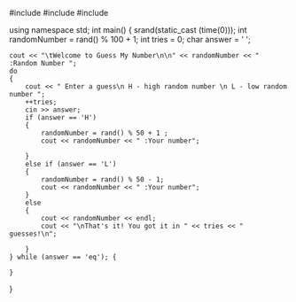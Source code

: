 #include <iostream>
#include <cstdlib>
#include <ctime>

using namespace std;
int main()
{
	srand(static_cast <unsigned int>(time(0)));
	int randomNumber = rand() % 100 + 1;
	int tries = 0;
	char answer = ' ';
	
	cout << "\tWelcome to Guess My Number\n\n" << randomNumber << " :Random Number ";
	do
	{
		cout << " Enter a guess\n H - high random number \n L - low random number ";
		++tries;
		cin >> answer;
		if (answer == 'H')
		{
			randomNumber = rand() % 50 + 1 ;
			cout << randomNumber << " :Your number";
		
		}
		else if (answer == 'L')
		{
			randomNumber = rand() % 50 - 1;
			cout << randomNumber << " :Your number";
		}
		else
		{
			cout << randomNumber << endl;
			cout << "\nThat's it! You got it in " << tries << " guesses!\n";
		
		}
	} while (answer == 'eq'); {
		
	}
	
	
}

